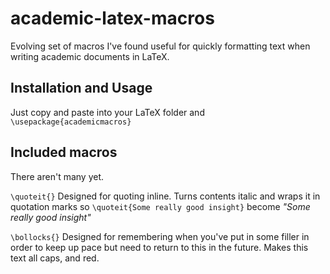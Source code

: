 # academic-latex-macros
Evolving set of macros I've found useful for quickly formatting text when writing academic documents in LaTeX.

## Installation and Usage
Just copy and paste into your LaTeX folder and `\usepackage{academicmacros}`

## Included macros
There aren't many yet.

`\quoteit{}` Designed for quoting inline. Turns contents italic and wraps it in quotation marks so `\quoteit{Some really good insight}` become *"Some really good insight"*

`\bollocks{}` Designed for remembering when you've put in some filler in order to keep up pace but need to return to this in the future. Makes this text all caps, and red.
